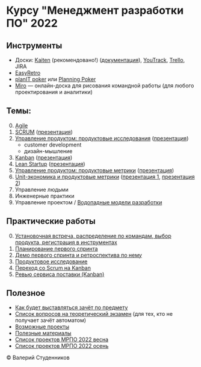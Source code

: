# Курсу "Менеджмент разработки ПО" 2022


## Инструменты

- Доски: [Kaiten](https://mrpo.kaiten.ru/) (рекомендовано!) ([документация](https://faq-ru.kaiten.site/)), [YouTrack](https://www.jetbrains.com/youtrack/download/get_youtrack.html), [Trello](https://trello.com/ru), JIRA
- [EasyRetro](https://easyretro.io/)
- [planIT poker](https://www.planitpoker.com/) или [Planning Poker](https://www.planningpoker.com/)
- [Miro](https://miro.com/) — онлайн-доска для рисования командной работы (для любого проектирования и аналитики)

## Темы:

0. [Agile](Agile.md)
1. [SCRUM](SCRUM.md) ([презентация](slides/SCRUM.pptx))
2. [Управление продуктом: продуктовые исследования](Product-Management.md) ([презентация](slides/Product.pptx?raw=true))
	- customer development
	- дизайн-мышление
3. [Kanban](Kanban.md) ([презентация](slides/Kanban.pptx?raw=true))
4. [Lean Startup](Lean-Startup.md) ([презентация](slides/LeanStartup.pptx?raw=true))
5. [Управление продуктом: продуктовые метрики](Product-Metrics.md) ([презентация](slides/Product-Metrics.pptx?raw=true))
6. [Unit-экономика и продуктовые метрики](Product-Metrics.md) ([презентация 1](slides/Unit-economics.pptx?raw=true), [презентация 2](slides/Product-Metrics.pptx?raw=true))
6. Управление людьми
7. Инженерные практики
8. Управление проектом / [Водопадные модели разработки](Waterfall.md)

## Практические работы

0. [Установочная встреча, распределение по командам, выбор продукта, регистрация в инструментах](lab-00-scrum-init.md)
1. [Планирование первого спринта](lab-01-scrum-sprint_planning.md)
2. [Демо первого спринта и ретроспектива по нему](lab-02-scrum-demo-and-retro.md)
3. [Продуктовое исследование](lab-03-product-research.md)
4. [Переход со Scrum на Kanban](lab-04-switch-to-kanban.md)
5. [Ревью сервиса поставки (Kanban)](lab-05-kanban-service-review.md)

## Полезное

- [Как будет выставляться зачёт по предмету](scoring.md)
- [Список вопросов на теоретический экзамен](exam-questions.md) (для тех, кто не получает зачёт автоматом)
- [Возможные проекты](possible-projects.md)
- [Полезные материалы](resources-and-literature.md)
- [Список проектов МРПО 2022 весна](https://docs.google.com/spreadsheets/d/1grLjDmutUAM8A8qbs-hNq7VbusXAkEKkGipA5YX1Ngc/edit?usp=sharing)
- [Список проектов МРПО 2022 осень](https://docs.google.com/spreadsheets/d/1HmCr3e7qbxVH9NQRAzbHwEBXzOD4u8Bx3Tqdewy5Dgc/edit#gid=0)


© Валерий Студенников
